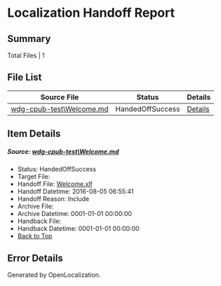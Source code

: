 # <a name='report-top'></a> Localization Handoff Report

## Summary
 Total Files | 1

## File List
 Source File | Status | Details 
 ----------- | ------ | ------- 
 [wdg-cpub-test\Welcome.md](https://github.com/OpenLocalizationOrg/wdg-cpub-test/blob/d440829274ae9319e2d9b0d32388411cde6a4bb7/wdg-cpub-test/Welcome.md) | HandedOffSuccess | [Details](#c488f0d1762f69f5847b30d927a95a8954e09c3c2135)

## Item Details
##### <a name='c488f0d1762f69f5847b30d927a95a8954e09c3c2135'></a> Source: [wdg-cpub-test\Welcome.md](https://github.com/OpenLocalizationOrg/wdg-cpub-test/blob/d440829274ae9319e2d9b0d32388411cde6a4bb7/wdg-cpub-test/Welcome.md)
* Status: HandedOffSuccess
* Target File: 
* Handoff File: [Welcome.xlf](https://github.com/OpenLocalizationOrg/olhandoff/blob/6d4649077ede51808d25ef7fc8113a0590f74a58/ol-handoff/en-us.wdg-cpub-test/wdg-cpub-test/Welcome.xlf)
* Handoff Datetime: 2016-08-05 06:55:41
* Handoff Reason: Include
* Archive File: 
* Archive Datetime: 0001-01-01 00:00:00
* Handback File: 
* Handback Datetime: 0001-01-01 00:00:00
* [Back to Top](#report-top)


## Error Details

Generated by OpenLocalization.
